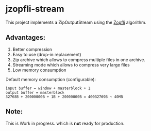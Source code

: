 jzopfli-stream
=======
This project implements a ZipOutputStream using the [Zopfli](https://code.google.com/p/zopfli/) algorithm.

## Advantages:
<ol>
<li>Better compression</li>
<li>Easy to use (drop-in replacement)</li>
<li>Zip archive which allows to compress multiple files in one archive.</li>
<li>Streaming mode which allows to compress very large files</li>
<li>Low memory consumption</li>
</ol>


Default memory consumption (configurable):
```
input buffer = window + masterblock + 1
output buffer = masterblock
32768B + 20000000B + 1B + 20000000B = 40032769B ~ 40MB
```

## Note:
This is Work in progress. which is **not** ready for production.